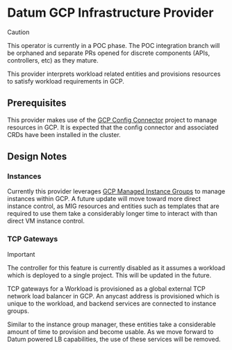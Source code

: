# Datum GCP Infrastructure Provider

> [!CAUTION]
> This operator is currently in a POC phase. The POC integration branch will
> be orphaned and separate PRs opened for discrete components (APIs, controllers,
> etc) as they mature.

This provider interprets workload related entities and provisions resources to
satisfy workload requirements in GCP.

## Prerequisites

This provider makes use of the [GCP Config Connector][k8s-config-connector]
project to manage resources in GCP. It is expected that the config connector
and associated CRDs have been installed in the cluster.

[k8s-config-connector]: https://github.com/GoogleCloudPlatform/k8s-config-connector

## Design Notes

### Instances

Currently this provider leverages [GCP Managed Instance Groups][gcp-migs] to
manage instances within GCP. A future update will move toward more direct
instance control, as MIG resources and entities such as templates that are
required to use them take a considerably longer time to interact with than
direct VM instance control.

### TCP Gateways

> [!IMPORTANT]
> The controller for this feature is currently disabled as it assumes a workload
> which is deployed to a single project. This will be updated in the future.

TCP gateways for a Workload is provisioned as a global external TCP network load
balancer in GCP. An anycast address is provisioned which is unique to the
workload, and backend services are connected to instance groups.

Similar to the instance group manager, these entities take a considerable amount
of time to provision and become usable. As we move forward to Datum powered LB
capabilities, the use of these services will be removed.

[gcp-migs]: https://cloud.google.com/compute/docs/instance-groups#managed_instance_groups
